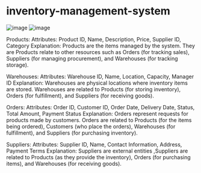 # inventory-management-system
![image](https://github.com/saeedmosaffer/inventory-management-system/assets/132621749/d637cf43-1544-4518-886f-cac015836533)
![image](https://github.com/saeedmosaffer/inventory-management-system/assets/132621749/a5daae28-8c12-4d51-b45e-019e6ce34a2a)

Products:
Attributes: Product ID, Name, Description, Price, Supplier ID, Category
Explanation: Products are the items managed by the system. They are Products relate to other resources such as Orders (for tracking sales), Suppliers (for managing procurement), and Warehouses (for tracking storage).

Warehouses:
Attributes: Warehouse ID, Name, Location, Capacity, Manager ID
Explanation: Warehouses are physical locations where inventory items are stored.  Warehouses are related to Products (for storing inventory), Orders (for fulfillment), and Suppliers (for receiving goods).

Orders:
Attributes: Order ID, Customer ID, Order Date, Delivery Date, Status, Total Amount, Payment Status
Explanation: Orders represent requests for products made by customers. Orders are related to Products (for the items being ordered), Customers (who place the orders), Warehouses (for fulfillment), and Suppliers (for purchasing inventory).

Suppliers:
Attributes: Supplier ID, Name, Contact Information, Address, Payment Terms
Explanation: Suppliers are external entities ,Suppliers are related to Products (as they provide the inventory), Orders (for purchasing items), and Warehouses (for receiving goods).
